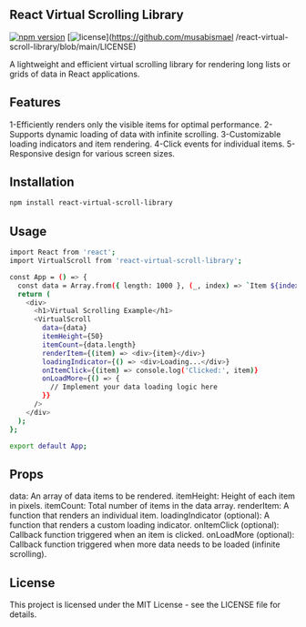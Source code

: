 ## React Virtual Scrolling Library

[![npm version](https://img.shields.io/npm/v/react-virtual-scroll-library.svg)](https://www.npmjs.com/package/react-virtual-scroll-library)
[![license](https://img.shields.io/github/license/musabismael/react-virtual-scroll-library.svg)](https://github.com/musabismael
/react-virtual-scroll-library/blob/main/LICENSE)

A lightweight and efficient virtual scrolling library for rendering long lists or grids of data in React applications.

## Features
1-Efficiently renders only the visible items for optimal performance.
2-Supports dynamic loading of data with infinite scrolling.
3-Customizable loading indicators and item rendering.
4-Click events for individual items.
5-Responsive design for various screen sizes.

## Installation

```bash
npm install react-virtual-scroll-library
```
## Usage

```bash
import React from 'react';
import VirtualScroll from 'react-virtual-scroll-library';

const App = () => {
  const data = Array.from({ length: 1000 }, (_, index) => `Item ${index}`);
  return (
    <div>
      <h1>Virtual Scrolling Example</h1>
      <VirtualScroll
        data={data}
        itemHeight={50}
        itemCount={data.length}
        renderItem={(item) => <div>{item}</div>}
        loadingIndicator={() => <div>Loading...</div>}
        onItemClick={(item) => console.log('Clicked:', item)}
        onLoadMore={() => {
          // Implement your data loading logic here
        }}
      />
    </div>
  );
};

export default App;

```
## Props

data: An array of data items to be rendered.
itemHeight: Height of each item in pixels.
itemCount: Total number of items in the data array.
renderItem: A function that renders an individual item.
loadingIndicator (optional): A function that renders a custom loading indicator.
onItemClick (optional): Callback function triggered when an item is clicked.
onLoadMore (optional): Callback function triggered when more data needs to be loaded (infinite scrolling).

## License

This project is licensed under the MIT License - see the LICENSE file for details.


